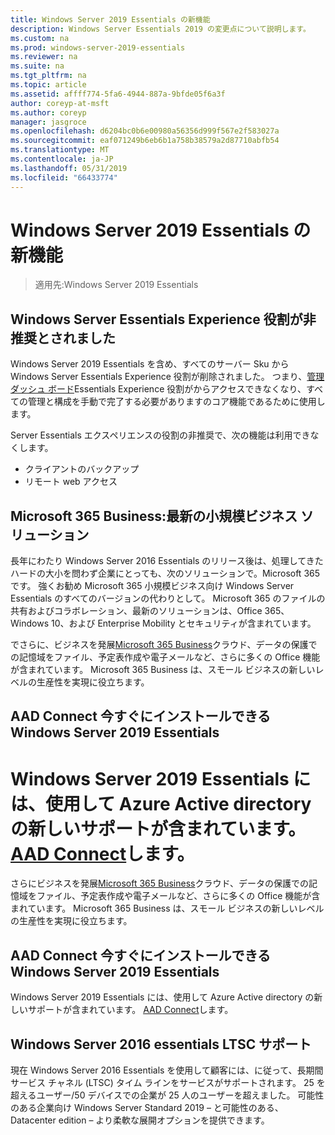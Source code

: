 ```yaml
---
title: Windows Server 2019 Essentials の新機能
description: Windows Server Essentials 2019 の変更点について説明します。
ms.custom: na
ms.prod: windows-server-2019-essentials
ms.reviewer: na
ms.suite: na
ms.tgt_pltfrm: na
ms.topic: article
ms.assetid: affff774-5fa6-4944-887a-9bfde05f6a3f
author: coreyp-at-msft
ms.author: coreyp
manager: jasgroce
ms.openlocfilehash: d6204bc0b6e00980a56356d999f567e2f583027a
ms.sourcegitcommit: eaf071249b6eb6b1a758b38579a2d87710abfb54
ms.translationtype: MT
ms.contentlocale: ja-JP
ms.lasthandoff: 05/31/2019
ms.locfileid: "66433774"
---
```

# <a name="whats-new-in-windows-server-2019-essentials"></a>Windows Server 2019 Essentials の新機能

> 適用先:Windows Server 2019 Essentials

## <a name="windows-server-essentials-experience-role-has-been-deprecated"></a>Windows Server Essentials Experience 役割が非推奨とされました

Windows Server 2019 Essentials を含め、すべてのサーバー Sku から Windows Server Essentials Experience 役割が削除されました。 つまり、[管理ダッシュ ボード](../manage/overview-of-the-dashboard-in-windows-server-essentials.md)Essentials Experience 役割がからアクセスできなくなり、すべての管理と構成を手動で完了する必要がありますのコア機能であるために使用します。 

Server Essentials エクスペリエンスの役割の非推奨で、次の機能は利用できなくします。

-   クライアントのバックアップ 
-   リモート web アクセス 

## <a name="microsoft-365-business-the-modern-small-business-solution"></a>Microsoft 365 Business:最新の小規模ビジネス ソリューション 

長年にわたり Windows Server 2016 Essentials のリリース後は、処理してきたハードの大小を問わず企業にとっても、次のソリューションで。Microsoft 365 です。 強くお勧め Microsoft 365 小規模ビジネス向け Windows Server Essentials のすべてのバージョンの代わりとして。 Microsoft 365 のファイルの共有およびコラボレーション、最新のソリューションは、Office 365、Windows 10、および Enterprise Mobility とセキュリティが含まれています。 

でさらに、ビジネスを発展[Microsoft 365 Business](https://www.microsoft.com/microsoft-365/business)クラウド、データの保護での記憶域をファイル、予定表作成や電子メールなど、さらに多くの Office 機能が含まれています。 Microsoft 365 Business は、スモール ビジネスの新しいレベルの生産性を実現に役立ちます。

## <a name="aad-connect-can-now-be-installed-on-windows-server-2019-essentials"></a>AAD Connect 今すぐにインストールできる Windows Server 2019 Essentials

<a name="windows-server-2019-essentials-includes-new-support-for-azure-active-directory-via-aad-connecthttpsdocsmicrosoftcomazureactive-directoryconnectactive-directory-aadconnect-prerequisites"></a>Windows Server 2019 Essentials には、使用して Azure Active directory の新しいサポートが含まれています。 [AAD Connect](https://docs.microsoft.com/azure/active-directory/connect/active-directory-aadconnect-prerequisites)します。 
=======
さらにビジネスを発展[Microsoft 365 Business](https://www.microsoft.com/en-us/microsoft-365/business)クラウド、データの保護での記憶域をファイル、予定表作成や電子メールなど、さらに多くの Office 機能が含まれています。 Microsoft 365 Business は、スモール ビジネスの新しいレベルの生産性を実現に役立ちます。

## <a name="aad-connect-can-now-be-installed-on-windows-server-2019-essentials"></a>AAD Connect 今すぐにインストールできる Windows Server 2019 Essentials

Windows Server 2019 Essentials には、使用して Azure Active directory の新しいサポートが含まれています。 [AAD Connect](https://docs.microsoft.com/azure/active-directory/connect/active-directory-aadconnect-prerequisites)します。 

## <a name="ltsc-support-for-windows-server-2016-essentials"></a>Windows Server 2016 essentials LTSC サポート

現在 Windows Server 2016 Essentials を使用して顧客には、に従って、長期間サービス チャネル (LTSC) タイム ラインをサービスがサポートされます。
25 を超えるユーザー/50 デバイスでの企業が 25 人のユーザーを超えました。 可能性のある企業向け Windows Server Standard 2019 – と可能性のある、Datacenter edition – より柔軟な展開オプションを提供できます。
